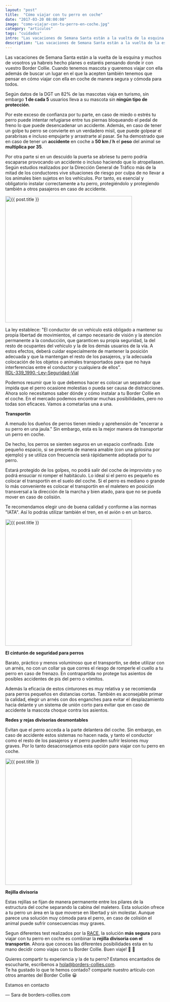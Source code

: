 ```yaml
---
layout: "post"
title:  "Cómo viajar con tu perro en coche"
date: "2017-03-20 08:00:00"
image: "como-viajar-con-tu-perro-en-coche.jpg"
category: "articulos"
tags: "cuidados"
intro: "Las vacaciones de Semana Santa están a la vuelta de la esquina y muchos de vosotros ya habreis hecho planes o estaréis pensando donde ir con vuestro Border Collie."
description: "Las vacaciones de Semana Santa están a la vuelta de la esquina y muchos de vosotros ya habreis hecho planes o estaréis pensando donde ir con vuestro Border Collie. Cuando tenemos mascota y queremos viajar"
---
```


Las vacaciones de Semana Santa están a la vuelta de la esquina y muchos de vosotros ya habreis hecho planes o estaréis pensando donde ir con vuestro Border Collie. Cuando tenemos mascota y queremos viajar con ella además de buscar un lugar en el que la acepten también tenemos que pensar en cómo viajar con ella en coche de manera segura y cómoda para todos.

Según datos de la DGT un 82% de las mascotas viaja en turismo, sin embargo **1 de cada 5** usuarios lleva a su mascota sin **ningún tipo de protección**.

Por este exceso de confianza por tu parte, en caso de miedo o estrés tu perro puede intentar refugiarse entre tus piernas bloqueando el pedal de freno lo que puede desencadenar un accidente. Además, en caso de tener un golpe tu perro se convierte en un verdadero misil, que puede golpear el parabrisas e incluso empujarte y arrastrarte al pasar. Se ha demostrado que en caso de tener un **accidente** en coche a **50 km / h** el **peso** del animal se **multiplica por 35**.

Por otra parte si en un descuido la puerta se abriese tu perro podria escaparse provocando un accidente o incluso haciendo que lo atropellasen.
Según estudios realizados por la Dirección General de Tráfico más de la mitad de los conductores vive situaciones de riesgo por culpa de no llevar a los animales bien sujetos en los vehículos.
Por tanto, es esencial y obligatorio instalar correctamente a tu perro, protegiéndolo y protegiendo también a otros pasajeros en caso de accidente.

<div class="text-center">
<img src= "{{site.url}}/assets/img/articulos/border-collie-en-furgoneta.jpg" width="400" height="auto" alt="{{ post.title }}">
</div>

La ley establece: "El conductor de un vehículo está obligado a mantener su propia libertad de movimientos, el campo necesario de visión y la atención permanente a la conducción, que garanticen su propia seguridad, la del resto de ocupantes del vehículo y la de los demás usuarios de la vía. A estos efectos, deberá cuidar especialmente de mantener la posición adecuada y que la mantengan el resto de los pasajeros, y la adecuada colocación de los objetos o animales transportados para que no haya interferencias entre el conductor y cualquiera de ellos".<br>
 <a href="http://www.dgt.es/Galerias/seguridad-vial/normativa-legislacion/ley-trafico/normas-basicas/doc/RDL-339_1990.-Ley-Seguridad-Vial.pdf">RDL-339_1990.-Ley-Seguridad-Vial</a>

Podemos resumir que lo que debemos hacer es colocar un separador que impida que el perro ocasione molestias o pueda ser causa de distracciones. Ahora solo necesitamos saber dónde y cómo instalar a tu Border Collie en el coche. En el mercado podemos encontrar muchas posibilidades, pero no todas son eficaces. Vamos a cometarlas una a una.

 **Transportin**

A menudo los dueños de perros tienen miedo y aprehensión de "encerrar a su perro en una jaula." Sin embargo, esta es la mejor manera de transportar un perro en coche.

De hecho, los perros se sienten seguros en un espacio confinado. Este pequeño espacio, si se presenta de manera amable (con una golosina por ejemplo) y se utiliza con frecuencia será rápidamente adoptada por tu perro.

Estará protegido de los golpes, no podrá salir del coche de improvisto y no podrá ensuciar ni romper el habitáculo. Lo ideal si el perro es pequeño es colocar el transportín en el suelo del coche. Si el perro es mediano o grande lo más conveniente es colocar el transportín en el maletero en posición transversal a la dirección de la marcha y bien atado, para que no se pueda mover en caso de colisión.

Te recomendamos elegir uno de buena calidad y conforme a las normas "IATA". Así lo podrás utilizar también el tren, en el avión o en un barco.

<div class="text-center">
<img src= "{{site.url}}/assets/img/articulos/transportin-para-perros-iata.jpg" width="400" height="auto" alt="{{ post.title }}">
</div>

 **El cinturón de seguridad para perros**

Barato, práctico y menos voluminoso que el transportin, se debe utilizar con un arnés, no con un collar ya que corres el riesgo de romperle el cuello a tu perro en caso de frenazo. En contrapartida no protege tus asientos de posibles accidentes de pis del perro o vómitos.

Además la eficacia de estos cinturones es muy relativa y se recomienda para perros pequeños en distancias cortas.
También es aconsejable primar la calidad, elegir un arnés con dos enganches para evitar el desplazamiento hacia delante y un sistema de unión corto para evitar que en caso de accidente la mascota choque contra los asientos.

 **Redes y rejas divisorias desmontables**

Evitan que el perro acceda a la parte delantera del coche. Sin embargo, en caso de accidente estos sistemas no hacen nada, y tanto el conductor como el resto de los pasajeros y el perro pueden sufrir lesiones muy graves. Por lo tanto desaconsejamos esta opción para viajar con tu perro en coche.

<div class="text-center">
<img src= "{{site.url}}/assets/img/articulos/red-desmontable-para-perros-coche.jpg" width="400" height="auto" alt="{{ post.title }}">
</div>

 **Rejilla divisoria**

Estas rejillas se fijan de manera permanente entre los pilares de la estructura del coche separando la cabina del maletero. Esta solución ofrece a tu perro un área en la que moverse en libertad y sin molestar. Aunque parece una solución muy cómoda para el perro, en caso de colisión el animal puede sufrir consecuencias muy graves.

Segun diferentes test realizados por la <a href="http://revista.dgt.es/es/sabia-que/dudas/2013/mascotas-en-el-coche.shtml#.WM_HBPkrI2y">RACE</a>, la solución **más segura** para viajar con tu perro en coche es combinar la **rejilla divisoria con el transportin**.
Ahora que conoces las diferentes posibilidades esta en tu mano decidir como viajas con tu Border Collie. Buen viaje! 🌇 🚗

Quieres compartir tu experiencia y la de tu perro? Estamos encantados de escucharte, escríbenos a hola@borders-collies.com.<br>
Te ha gustado lo que te hemos contado? comparte nuestro artículo con otros amantes del Border Collie 😀

Estamos en contacto

— Sara de borders-collies.com
